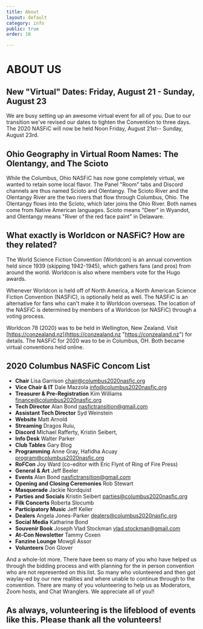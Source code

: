 ```yaml
---
title: About
layout: default
category: info
public: true
order: 10

---
```

# ABOUT US

## New "Virtual" Dates: Friday, August 21 - Sunday, August 23

We are busy setting up an awesome virtual event for all of you. Due to our transition we've revised our dates to tighten the Convention to three days. The 2020 NASFiC will now be held Noon Friday, August 21st-- Sunday, August 23rd.

## Ohio Geography in Virtual Room Names: The Olentangy, and The Scioto

While the Columbus, Ohio NASFiC has now gone completely virtual, we wanted to retain some local flavor. The Panel "Room" tabs and Discord channels are thus named Scioto and Olentangy.  The Scioto River and the Olentangy River are the two rivers that flow through Columbus, Ohio.  The Olentangy flows into the Scioto, which later joins the Ohio River. Both names come from Native American languages. Scioto means "Deer" in Wyandot, and Olentangy means "River of the red face paint" in Delaware.

## What exactly is Worldcon or NASFiC? How are they related?

The World Science Fiction Convention (Worldcon) is an annual convention held since 1939 (skipping 1942-1945), which gathers fans (and pros) from around the world. Worldcon is also where members vote for the Hugo awards.

Whenever Worldcon is held off of North America, a North American Science Fiction Convention (NASFiC), is optionally held as well. The NASFiC is an alternative for fans who can't make it to Worldcon overseas. The location of the NASFiC is determined by members of a Worldcon (or NASFiC) through a voting process.

Worldcon 78 (2020) was to be held in Wellington, New Zealand. Visit [https://conzealand.nz](https://conzealand.nz "https://conzealand.nz") for details. The NASFiC for 2020 was to be in Columbus, OH. Both became virtual conventions held online.

## 2020 Columbus NASFiC Concom List

* **Chair** Lisa Garrison [chair@columbus2020nasfic.org](mailto:chair@columbus2020nasfic.org)
* **Vice Chair & IT** Dale Mazzola [info@columbus2020nasfic.org](mailto:info@columbus2020nasfic.org)
* **Treasurer & Pre-Registration** Kim Williams [finance@columbus2020nasfic.org](mailto:finance@columbus2020nasfic.org)
* **Tech Director** Alan Bond nasfictransition@gmail.com
* **Assistant Tech Director** Syd Weinstein 
* **Website** Matt Arnold
* **Streaming** Dragos Ruiu, 
* **Discord** MIchael Rafferty, Kristin Seibert, 
* **Info Desk** Walter Parker
* **Club Tables** Gary Blog
* **Programming** Anne Gray, Hafidha Acuay [program@columbus2020nasfic.org](mailto:program@columbus2020nasfic.org)
* **RoFCon** Joy Ward (co-editor with Eric Flynt of Ring of Fire Press)
* **General & Art** Jeff Beeler
* **Events** Alan Bond nasfictransition@gmail.com
* **Opening and Closing Ceremonies** Rob Stewart
* **Masquerade** Jackie Nordquist
* **Parties and Socials** Kristin Seibert parties@columbus2020nasfic.org
* **Filk Concerts** Roberta Slocumb
* **Participatory Music** Jeff Keller
* **Dealers** Angela Jones-Parker [dealers@columbus2020nasfic.or](mailto:dealers@columbus2020nasfic.org)g
* **Social Media** Katharine Bond
* **Souvenir Book** Joseph Vlad Stockman [vlad.stockman@gmail.com](mailto:vlad.stockman@gmail.com)
* **At-Con Newsletter** Tammy Coxen
* **Fanzine Lounge** Mowgli Assor
* **Volunteers** Don Glover

And a whole-lot more.  There have been so many of you who have helped us through the bidding process and with planning for the in person convention who are not represented on this list.  So many who volunteered and then got waylay-ed by our new realities and where unable to continue through to the convention. There are many of you volunteering to help us as Moderators, Zoom hosts, and Chat Wranglers. We appreciate all of you!!

## As always, volunteering is the lifeblood of events like this.  Please thank all the volunteers!